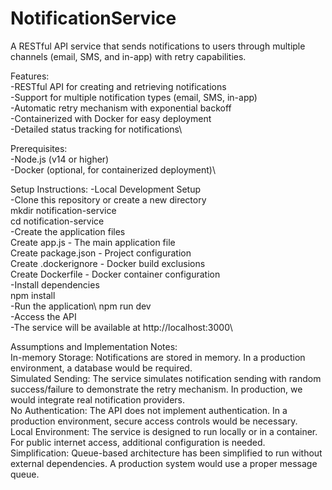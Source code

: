 # NotificationService
A RESTful API service that sends notifications to users through multiple channels (email, SMS, and in-app) with retry capabilities.

Features:\
-RESTful API for creating and retrieving notifications\
-Support for multiple notification types (email, SMS, in-app)\
-Automatic retry mechanism with exponential backoff\
-Containerized with Docker for easy deployment\
-Detailed status tracking for notifications\

Prerequisites:\
-Node.js (v14 or higher)\
-Docker (optional, for containerized deployment)\

Setup Instructions:
-Local Development Setup\
-Clone this repository or create a new directory\
mkdir notification-service\
cd notification-service\
-Create the application files\
Create app.js - The main application file\
Create package.json - Project configuration\
Create .dockerignore - Docker build exclusions\
Create Dockerfile - Docker container configuration\
-Install dependencies\
npm install\
-Run the application\\
npm run dev\
-Access the API\
-The service will be available at http://localhost:3000\

Assumptions and Implementation Notes:\
In-memory Storage: Notifications are stored in memory. In a production environment, a database would be required.\
Simulated Sending: The service simulates notification sending with random success/failure to demonstrate the retry mechanism. In production, we would integrate real notification providers.\
No Authentication: The API does not implement authentication. In a production environment, secure access controls would be necessary.\
Local Environment: The service is designed to run locally or in a container. For public internet access, additional configuration is needed.\
Simplification: Queue-based architecture has been simplified to run without external dependencies. A production system would use a proper message queue.

